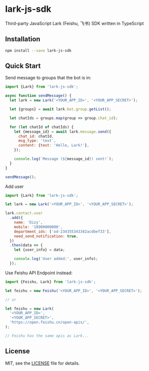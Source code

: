# lark-js-sdk

Third-party JavaScript Lark (Feishu, 飞书) SDK written in TypeScript

## Installation

```bash
npm install --save lark-js-sdk
```

## Quick Start

Send message to groups that the bot is in:

```js
import {Lark} from 'lark-js-sdk';

async function sendMessage() {
  let lark = new Lark('<YOUR_APP_ID>', '<YOUR_APP_SECRET>');

  let {groups} = await lark.bot.group.getList();

  let chatIds = groups.map(group => group.chat_id);

  for (let chatId of chatIds) {
    let {message_id} = await lark.message.send({
      chat_id: chatId,
      msg_type: 'text',
      content: {text: 'Hello, Lark!'},
    });

    console.log(`Message (${message_id}) sent!`);
  }
}

sendMessage();
```

Add user

```js
import {Lark} from 'lark-js-sdk';

let lark = new Lark('<YOUR_APP_ID>', '<YOUR_APP_SECRET>');

lark.contact.user
  .add({
    name: 'Dizy',
    mobile: '18900000000',
    department_ids: ['od-234355343342acdbef33'],
    need_send_notification: true,
  })
  .then(data => {
    let {user_info} = data;

    console.log('User added:', user_info);
  });
```

Use Feishu API Endpoint instead:

```js
import {Feishu, Lark} from 'lark-js-sdk';

let feishu = new Feishu('<YOUR_APP_ID>', '<YOUR_APP_SECRET>');

// or

let feishu = new Lark(
  '<YOUR_APP_ID>',
  '<YOUR_APP_SECRET>',
  'https://open.feishu.cn/open-apis/',
);

// Feishu has the same apis as Lark...
```

## License

MIT, see the [LICENSE](/LICENSE) file for details.
